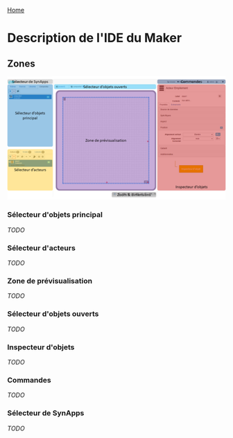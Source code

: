 [Home](/sitemap.md)

# Description de l'IDE du Maker

## Zones

![Maker](assets/maker.png)

### Sélecteur d'objets principal

*TODO*

### Sélecteur d'acteurs

*TODO*

### Zone de prévisualisation

*TODO*

### Sélecteur d'objets ouverts

*TODO*

### Inspecteur d'objets

*TODO*

### Commandes

*TODO*

### Sélecteur de SynApps

*TODO*